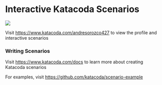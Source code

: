 # Interactive Katacoda Scenarios

[![](http://shields.katacoda.com/katacoda/andresorozco427/count.svg)](https://www.katacoda.com/andresorozco427 "Get your profile on Katacoda.com")

Visit https://www.katacoda.com/andresorozco427 to view the profile and interactive scenarios

### Writing Scenarios
Visit https://www.katacoda.com/docs to learn more about creating Katacoda scenarios

For examples, visit https://github.com/katacoda/scenario-example
